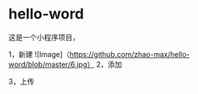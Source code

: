 # hello-word
这是一个小程序项目，


1，新建 
![Image]（https://github.com/zhao-max/hello-word/blob/master/6.jpg）
2，添加



3，上传

